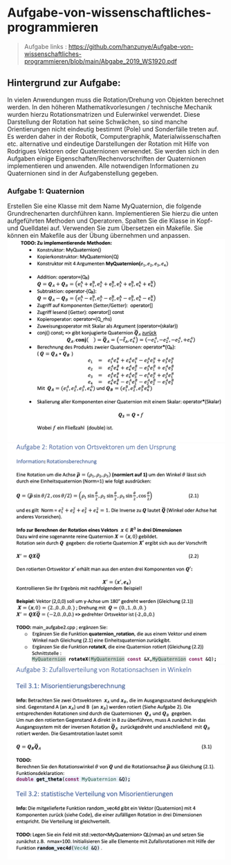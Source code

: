# Aufgabe-von-wissenschaftliches-programmieren
> Aufgabe links : https://github.com/hanzunye/Aufgabe-von-wissenschaftliches-programmieren/blob/main/Abgabe_2019_WS1920.pdf
## Hintergrund zur Aufgabe:
In vielen Anwendungen muss die Rotation/Drehung von Objekten berechnet werden. In den höheren Mathematikvorlesungen / technische Mechanik wurden hierzu Rotationsmatrizen und Eulerwinkel verwendet. Diese Darstellung der Rotation hat seine Schwächen, so sind manche Orientierungen nicht eindeutig bestimmt (Pole) und Sonderfälle treten auf.
Es werden daher in der Robotik, Computergraphik, Materialwissenschaften etc. alternative und eindeutige Darstellungen der Rotation mit Hilfe von Rodrigues Vektoren oder Quaternionen verwendet.
Sie werden sich in den Aufgaben einige Eigenschaften/Rechenvorschriften der Quaternionen implementieren und anwenden. Alle notwendigen Informationen zu Quaternionen sind in der Aufgabenstellung gegeben.
### Aufgabe 1: Quaternion
Erstellen Sie eine Klasse mit dem Name MyQuaternion, die folgende Grundrechenarten durchführen kann. Implementieren Sie hierzu die unten aufgeführten Methoden und Operatoren. Spalten Sie die Klasse in Kopf- und Quelldatei auf. Verwenden Sie zum Übersetzen ein Makefile. Sie können ein Makefile aus der Übung übernehmen und anpassen.
![image](https://github.com/hanzunye/Aufgabe-von-wissenschaftliches-programmieren/blob/main/Screen%20Shot%202021-02-09%20at%2010.43.26%20AM.png)
![image](https://github.com/hanzunye/Aufgabe-von-wissenschaftliches-programmieren/blob/main/Screen%20Shot%202021-02-09%20at%2010.43.42%20AM.png)
![image](https://github.com/hanzunye/Aufgabe-von-wissenschaftliches-programmieren/blob/main/Screen%20Shot%202021-02-09%20at%2010.43.52%20AM.png)
